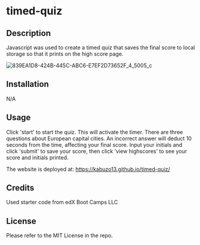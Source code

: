 # timed-quiz

## Description
Javascript was used to create a timed quiz that saves the final score to local storage so that it prints on the high score page.

![839EA1D8-424B-445C-ABC6-E7EF2D73652F_4_5005_c](https://github.com/kabuzo13/timed-quiz/assets/151530090/2174694b-8295-4908-a8d5-fd02de7c3c45)


## Installation

N/A

## Usage

Click 'start' to start the quiz. This will activate the timer. There are three questions about European capital cities. An incorrect answer will deduct 10 seconds from the time, affecting your final score. Input your initials and click 'submit' to save your score, then click 'view highscores' to see your score and initials printed.

The website is deployed at: https://kabuzo13.github.io/timed-quiz/

## Credits

Used starter code from edX Boot Camps LLC

## License

Please refer to the MIT License in the repo. 
